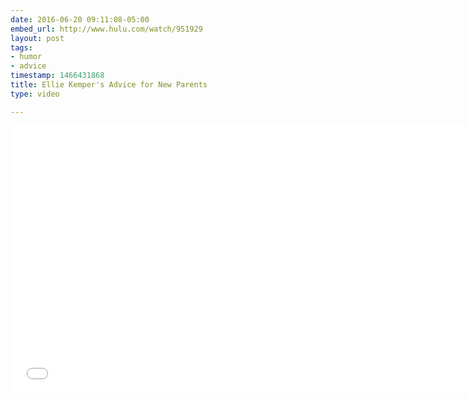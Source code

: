 ```yaml
---
date: 2016-06-20 09:11:08-05:00
embed_url: http://www.hulu.com/watch/951929
layout: post
tags:
- humor
- advice
timestamp: 1466431868
title: Ellie Kemper's Advice for New Parents
type: video

---
```

<iframe width="740" height="427" src="//www.hulu.com/embed.html?eid=LwAbPDILQ5hoJOlXwCDdNw" frameborder="0" scrolling="no" webkitAllowFullScreen mozallowfullscreen allowfullscreen> </iframe>

